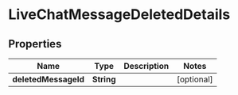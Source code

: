 

# LiveChatMessageDeletedDetails


## Properties

Name | Type | Description | Notes
------------ | ------------- | ------------- | -------------
**deletedMessageId** | **String** |  |  [optional]



